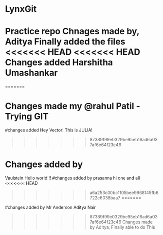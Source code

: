 # LynxGit
Practice repo
Chnages made by, Aditya
Finally added the files
<<<<<<< HEAD
<<<<<<< HEAD
Changes added
Harshitha Umashankar
=======
=======
# Changes made my @rahul Patil - Trying GIT
#changes added
Hey Vector! This is JULIA!
>>>>>>> 87389f99e0329be95eb16ad6a037af6e64f23c46
# Changes added by
Vaulstein
Hello world!!!
#changes added by
prasanna
hi one and all
<<<<<<< HEAD
>>>>>>> a6a253c00bc1105bee9968145fb6722c6038baa7
=======

#changes added by
Mr Anderson
Aditya Nair

>>>>>>> 87389f99e0329be95eb16ad6a037af6e64f23c46
Changes made by Aditya,
Finally able to do This
